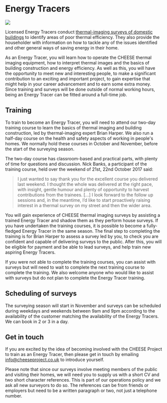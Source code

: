 
# Energy Tracers

<div class="float-right"><img src="{{url_for('.assets', filename='images/ETlogo.png')}}"></div>

<!--**We are looking for enthusiastic people to train to become
CHEESE Energy Tracers.**-->

Licensed Energy Tracers conduct [thermal-imaging surveys of domestic
buildings](/home-surveys) to identify areas of poor thermal efficiency. They
also provide the householder with information on how to tackle any of the
issues identified and other general ways of saving energy in their home.

As an Energy Tracer, you will learn how to operate the CHEESE thermal
imaging equipment, how to interpret thermal images and the basics of building
construction and energy efficiency. As well as this, you will have the
opportunity to meet new and interesting people, to make a significant
contribution to an exciting and important project, to gain expertise that might
help in your career advancement and to earn some extra money.  Since training
and surveys will be done outside of normal working hours, being an Energy
Tracer can be fitted around a full-time job.

## Training

To train to become an Energy Tracer, you will need to attend our two-day
training course to learn the basics of thermal imaging and building
construction, led by thermal-imaging expert Brian Harper. We also run a
half-day course on the health and safety aspects of working in people's homes.
We normally hold these courses in October and November, before the start of the
surveying season.

The two-day course has classroom-based and practical parts, with plenty of time
for questions and discussion. Nick Banks, a participant of the training course,
held over the weekend of 21st, 22nd October 2017 said:

> I just wanted to say thank you for the excellent course you delivered last
> weekend. I thought the whole was delivered at the right pace, with insight,
> gentle humour and plenty of opportunity to harvest contributions from the
> trainees. [...] I look forward to the follow up sessions and, in the
> meantime, I’d like to start proactively raising interest in a thermal survey
> on my street and then the wider area.

You will gain experience of CHEESE thermal imaging surveys by assisting a
trained Energy Tracer and shadow them as they perform house surveys. If you
have undertaken the training courses, it is possible to become a fully-fledged
Energy Tracer in the same season. The final step to completing the training is
for Brian Harper to assess a survey led by you, to check you are confident and
capable of delivering surveys to the public. After this, you will be eligible
for payment and be able to lead surveys, and help train new aspiring Energy
Tracers.

If you were not able to complete the training courses, you can assist with
surveys but will need to wait to complete the next training course to complete
the training. We also welcome anyone who would like to assist with surveys but
do not plan to complete the Energy Tracer training.

## Scheduling of surveys

The surveying season will start in November and surveys can be scheduled during
weekdays and weekends between 9am and 9pm according to the availability of the
customer matching the availability of the Energy Tracers. We can book in 2 or 3
in a day.

## Get in touch

If you are excited by the idea of becoming involved with the CHEESE Project to
train as an Energy Tracer, then please get in touch by emailing
[info@cheeseproject.co.uk](mailto:info@cheeseproject.co.uk) to introduce
yourself.

Please note that since our surveys involve meeting members of the public and
visiting their homes, we will need you to supply us with a short CV and two
short character references. This is part of our operations policy and we ask
all new surveyors to do so. The references can be from friends or employers but
need to be a written paragraph or two, not just a telephone number.
